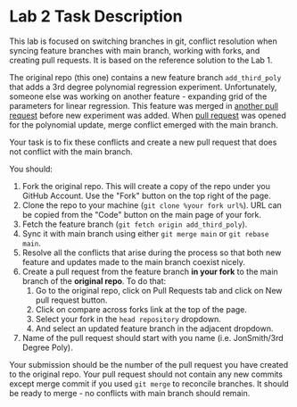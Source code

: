 # Lab 2 Task Description

This lab is focused on switching branches in git, conflict resolution when syncing feature branches with main branch, working with forks, and creating pull requests. It is based on the reference solution to the Lab 1.

The original repo (this one) contains a new feature branch `add_third_poly` that adds a 3rd degree polynomial regression experiment. Unfortunately, someone else was working on another feature - expanding grid of the parameters for linear regression. This feature was merged in [another pull request](https://github.com/rvashurin/AI7101-Lab2/pull/1) before new experiment was added. When [pull request](https://github.com/rvashurin/AI7101-Lab2/pull/2) was opened for the polynomial update, merge conflict emerged with the main branch.

Your task is to fix these conflicts and create a new pull request that does not conflict with the main branch.

You should:

1. Fork the original repo. This will create a copy of the repo under you GitHub Account. Use the "Fork" button on the top right of the page.
2. Clone the repo to your machine (`git clone %your fork url%`). URL can be copied from the "Code" button on the main page of your fork.
3. Fetch the feature branch (`git fetch origin add_third_poly`).
4. Sync it with main branch using either `git merge main` or `git rebase main`.
5. Resolve all the conflicts that arise during the process so that both new feature and updates made to the main branch coexist nicely.
6. Create a pull request from the feature branch **in your fork** to the main branch of the **original repo**. To do that:
	1. Go to the original repo, click on Pull Requests tab and click on New pull request button.
	2. Click on compare across forks link at the top of the page.
	3. Select your fork in the `head repository` dropdown.
	4. And select an updated feature branch in the adjacent dropdown.
7. Name of the pull request should start with you name (i.e. JonSmith/3rd Degree Poly). 

Your submission should be the number of the pull request you have created to the original repo. Your pull request should not contain any new commits except merge commit if you used `git merge` to reconcile branches. It should be ready to merge - no conflicts with main branch should remain.
